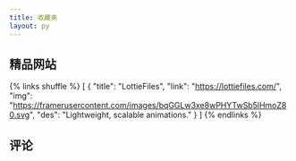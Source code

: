 ```yaml
---
title: 收藏夹
layout: py
---
```


## 精品网站

{% links shuffle %}
[
 {
  "title": "LottieFiles",
  "link": "https://lottiefiles.com/",
  "img": "https://framerusercontent.com/images/bqGGLw3xe8wPHYTwSb5lHmoZ80.svg",
  "des": "Lightweight, scalable animations."
 }
]
{% endlinks %}

## 评论